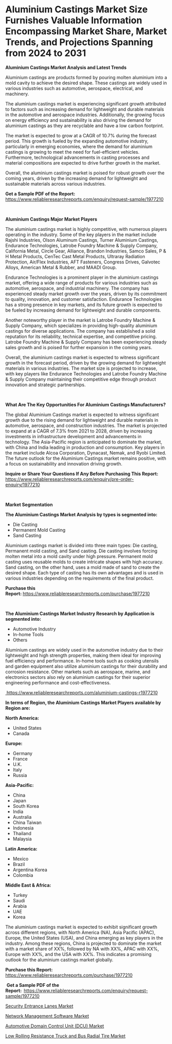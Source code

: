 <p><h1>Aluminium Castings Market Size Furnishes Valuable Information Encompassing Market Share, Market Trends, and Projections Spanning from 2024 to 2031</h1></p><p><strong>Aluminium Castings Market Analysis and Latest Trends</strong></p>
<p><p>Aluminium castings are products formed by pouring molten aluminium into a mold cavity to achieve the desired shape. These castings are widely used in various industries such as automotive, aerospace, electrical, and machinery.</p><p>The aluminium castings market is experiencing significant growth attributed to factors such as increasing demand for lightweight and durable materials in the automotive and aerospace industries. Additionally, the growing focus on energy efficiency and sustainability is also driving the demand for aluminium castings as they are recyclable and have a low carbon footprint.</p><p>The market is expected to grow at a CAGR of 10.7% during the forecast period. This growth is fueled by the expanding automotive industry, particularly in emerging economies, where the demand for aluminium castings is growing to meet the need for fuel-efficient vehicles. Furthermore, technological advancements in casting processes and material compositions are expected to drive further growth in the market.</p><p>Overall, the aluminium castings market is poised for robust growth over the coming years, driven by the increasing demand for lightweight and sustainable materials across various industries.</p></p>
<p><strong>Get a Sample PDF of the Report:&nbsp;</strong> <a href="https://www.reliableresearchreports.com/enquiry/request-sample/1977210">https://www.reliableresearchreports.com/enquiry/request-sample/1977210</a></p>
<p>&nbsp;</p>
<p><strong>Aluminium Castings Major Market Players</strong></p>
<p><p>The aluminium castings market is highly competitive, with numerous players operating in the industry. Some of the key players in the market include Rajshi Industries, Olson Aluminum Castings, Turner Aluminium Castings, Endurance Technologies, Latrobe Foundry Machine & Supply Company, California Metal, Circle Gear, Alliance, Brandon Industries, Samco Sales, P & H Metal Products, CenTec Cast Metal Products, Ultraray Radiation Protection, Air/Flex Industries, AFT Fasteners, Congress Drives, Galvotec Alloys, American Metal & Rubber, and MAADI Group.</p><p>Endurance Technologies is a prominent player in the aluminium castings market, offering a wide range of products for various industries such as automotive, aerospace, and industrial machinery. The company has experienced steady market growth over the years, driven by its commitment to quality, innovation, and customer satisfaction. Endurance Technologies has a strong presence in key markets, and its future growth is expected to be fueled by increasing demand for lightweight and durable components.</p><p>Another noteworthy player in the market is Latrobe Foundry Machine & Supply Company, which specializes in providing high-quality aluminium castings for diverse applications. The company has established a solid reputation for its reliability, technical expertise, and competitive pricing. Latrobe Foundry Machine & Supply Company has been experiencing steady sales growth and is poised for further expansion in the coming years.</p><p>Overall, the aluminium castings market is expected to witness significant growth in the forecast period, driven by the growing demand for lightweight materials in various industries. The market size is projected to increase, with key players like Endurance Technologies and Latrobe Foundry Machine & Supply Company maintaining their competitive edge through product innovation and strategic partnerships.</p></p>
<p>&nbsp;</p>
<p><strong>What Are The Key Opportunities For Aluminium Castings Manufacturers?</strong></p>
<p><p>The global Aluminium Castings market is expected to witness significant growth due to the rising demand for lightweight and durable materials in automotive, aerospace, and construction industries. The market is projected to expand at a CAGR of 7.3% from 2021 to 2028, driven by increasing investments in infrastructure development and advancements in technology. The Asia-Pacific region is anticipated to dominate the market, with China and India leading in production and consumption. Key players in the market include Alcoa Corporation, Dynacast, Nemak, and Ryobi Limited. The future outlook for the Aluminium Castings market remains positive, with a focus on sustainability and innovation driving growth.</p></p>
<p><strong>Inquire or Share Your Questions If Any Before Purchasing This Report:</strong> <a href="https://www.reliableresearchreports.com/enquiry/pre-order-enquiry/1977210">https://www.reliableresearchreports.com/enquiry/pre-order-enquiry/1977210</a></p>
<p>&nbsp;</p>
<p><strong>Market Segmentation</strong></p>
<p><strong>The Aluminium Castings Market Analysis by types is segmented into:</strong></p>
<p><ul><li>Die Casting</li><li>Permanent Mold Casting</li><li>Sand Casting</li></ul></p>
<p><p>Aluminium castings market is divided into three main types: Die casting, Permanent mold casting, and Sand casting. Die casting involves forcing molten metal into a mold cavity under high pressure. Permanent mold casting uses reusable molds to create intricate shapes with high accuracy. Sand casting, on the other hand, uses a mold made of sand to create the desired shape. Each type of casting has its own advantages and is used in various industries depending on the requirements of the final product.</p></p>
<p><strong>Purchase this Report:&nbsp;</strong><a href="https://www.reliableresearchreports.com/purchase/1977210">https://www.reliableresearchreports.com/purchase/1977210</a></p>
<p>&nbsp;</p>
<p><strong>The Aluminium Castings Market Industry Research by Application is segmented into:</strong></p>
<p><ul><li>Automotive Industry</li><li>In-home Tools</li><li>Others</li></ul></p>
<p><p>Aluminium castings are widely used in the automotive industry due to their lightweight and high strength properties, making them ideal for improving fuel efficiency and performance. In-home tools such as cooking utensils and garden equipment also utilize aluminium castings for their durability and corrosion resistance. Other markets such as aerospace, marine, and electronics sectors also rely on aluminium castings for their superior engineering performance and cost-effectiveness.</p></p>
<p><a href="https://www.reliableresearchreports.com/aluminium-castings-r1977210">&nbsp;https://www.reliableresearchreports.com/aluminium-castings-r1977210</a></p>
<p><strong>In terms of Region, the Aluminium Castings Market Players available by Region are:</strong></p>
<p>
    <p> <strong> North America: </strong>
        <ul>
            <li>United States</li>
            <li>Canada</li>
        </ul>
        </p> 
    <p> <strong> Europe: </strong>
        <ul>
            <li>Germany</li>
            <li>France</li>
            <li>U.K.</li>
            <li>Italy</li>
            <li>Russia</li>
        </ul>
        </p> 
    <p> <strong> Asia-Pacific: </strong>
        <ul>
            <li>China</li>
            <li>Japan</li>
            <li>South Korea</li>
            <li>India</li>
            <li>Australia</li>
            <li>China Taiwan</li>
            <li>Indonesia</li>
            <li>Thailand</li>
            <li>Malaysia</li>
        </ul>
        </p> 
    <p> <strong> Latin America: </strong>
        <ul>
            <li>Mexico</li>
            <li>Brazil</li>
            <li>Argentina Korea</li>
            <li>Colombia</li>
        </ul>
        </p> 
    <p> <strong> Middle East & Africa: </strong>
        <ul>
            <li>Turkey</li>
            <li>Saudi</li>
            <li>Arabia</li>
            <li>UAE</li>
            <li>Korea</li>
        </ul>
    </p>
    </p>
<p><p>The aluminium castings market is expected to exhibit significant growth across different regions, with North America (NA), Asia Pacific (APAC), Europe, the United States (USA), and China emerging as key players in the industry. Among these regions, China is projected to dominate the market with a market share of XX%, followed by NA with XX%, APAC with XX%, Europe with XX%, and the USA with XX%. This indicates a promising outlook for the aluminium castings market globally.</p></p>
<p><strong>Purchase this Report: </strong><a href="https://www.reliableresearchreports.com/purchase/1977210">https://www.reliableresearchreports.com/purchase/1977210</a></p>
<p>&nbsp;<strong>Get a Sample PDF of the Report:&nbsp;&nbsp;</strong><a href="https://www.reliableresearchreports.com/enquiry/request-sample/1977210">https://www.reliableresearchreports.com/enquiry/request-sample/1977210</a></p>
<p><strong></strong></p>
<p><p><a href="https://github.com/JosephMorgnmelgfbX/Market-Research-Report-List-1/blob/main/security-entrance-lanes-market.md">Security Entrance Lanes Market</a></p><p><a href="https://github.com/nlnlwane1/Market-Research-Report-List-1/blob/main/network-management-software-market.md">Network Management Software Market</a></p><p><a href="https://medium.com/@bernadette.james576/global-automotive-domain-control-unit-dcu-market-size-is-expected-to-experience-a-cagr-of-7-2-8dc507217caa">Automotive Domain Control Unit (DCU) Market</a></p><p><a href="https://medium.com/@emma.white454357/low-rolling-resistance-truck-and-bus-radial-tire-market-forecast-global-market-trends-and-analysis-c7c6803dc2ec">Low Rolling Resistance Truck and Bus Radial Tire Market</a></p></p>